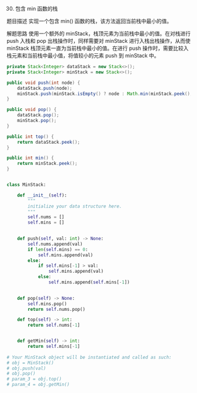 30. 包含 min 函数的栈


题目描述
实现一个包含 min() 函数的栈，该方法返回当前栈中最小的值。

解题思路
使用一个额外的 minStack，栈顶元素为当前栈中最小的值。在对栈进行 push 入栈和 pop 出栈操作时，同样需要对 minStack 进行入栈出栈操作，从而使 minStack 栈顶元素一直为当前栈中最小的值。在进行 push 操作时，需要比较入栈元素和当前栈中最小值，将值较小的元素 push 到 minStack 中。


```java
private Stack<Integer> dataStack = new Stack<>();
private Stack<Integer> minStack = new Stack<>();

public void push(int node) {
    dataStack.push(node);
    minStack.push(minStack.isEmpty() ? node : Math.min(minStack.peek(), node));
}

public void pop() {
    dataStack.pop();
    minStack.pop();
}

public int top() {
    return dataStack.peek();
}

public int min() {
    return minStack.peek();
}
```

```python

class MinStack:

    def __init__(self):
        """
        initialize your data structure here.
        """
        self.nums = []
        self.mins = []
        

    def push(self, val: int) -> None:
        self.nums.append(val)
        if len(self.mins) == 0:
            self.mins.append(val)
        else:
            if self.mins[-1] > val:
                self.mins.append(val)
            else:
                self.mins.append(self.mins[-1])
        

    def pop(self) -> None:
        self.mins.pop()
        return self.nums.pop()        

    def top(self) -> int:
        return self.nums[-1]


    def getMin(self) -> int:
        return self.mins[-1]
        
# Your MinStack object will be instantiated and called as such:
# obj = MinStack()
# obj.push(val)
# obj.pop()
# param_3 = obj.top()
# param_4 = obj.getMin()
```